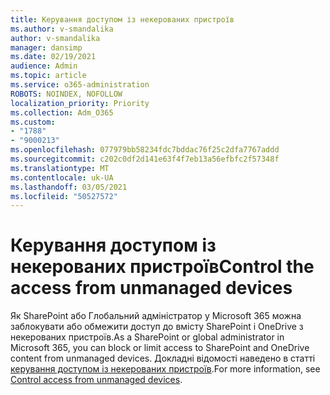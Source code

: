 ```yaml
---
title: Керування доступом із некерованих пристроїв
ms.author: v-smandalika
author: v-smandalika
manager: dansimp
ms.date: 02/19/2021
audience: Admin
ms.topic: article
ms.service: o365-administration
ROBOTS: NOINDEX, NOFOLLOW
localization_priority: Priority
ms.collection: Adm_O365
ms.custom:
- "1788"
- "9000213"
ms.openlocfilehash: 077979bb58234fdc7bddac76f25c2dfa7767addd
ms.sourcegitcommit: c202c0df2d141e63f4f7eb13a56efbfc2f57348f
ms.translationtype: MT
ms.contentlocale: uk-UA
ms.lasthandoff: 03/05/2021
ms.locfileid: "50527572"
---
```

# <a name="control-the-access-from-unmanaged-devices"></a><span data-ttu-id="4aac6-102">Керування доступом із некерованих пристроїв</span><span class="sxs-lookup"><span data-stu-id="4aac6-102">Control the access from unmanaged devices</span></span>

<span data-ttu-id="4aac6-103">Як SharePoint або Глобальний адміністратор у Microsoft 365 можна заблокувати або обмежити доступ до вмісту SharePoint і OneDrive з некерованих пристроїв.</span><span class="sxs-lookup"><span data-stu-id="4aac6-103">As a SharePoint or global administrator in Microsoft 365, you can block or limit access to SharePoint and OneDrive content from unmanaged devices.</span></span> <span data-ttu-id="4aac6-104">Докладні відомості наведено в статті [керування доступом із некерованих пристроїв](https://docs.microsoft.com/sharepoint/control-access-from-unmanaged-devices).</span><span class="sxs-lookup"><span data-stu-id="4aac6-104">For more information, see [Control access from unmanaged devices](https://docs.microsoft.com/sharepoint/control-access-from-unmanaged-devices).</span></span>